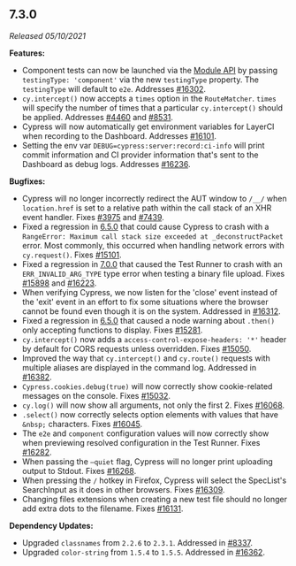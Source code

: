 ## 7.3.0

_Released 05/10/2021_

**Features:**

- Component tests can now be launched via the [Module API](/guides/guides/module-api) by passing `testingType: 'component'` via the new `testingType` property. The `testingType` will default to `e2e`. Addresses [#16302](https://github.com/cypress-io/cypress/issues/16302).
- `cy.intercept()` now accepts a `times` option in the `RouteMatcher`. `times` will specify the number of times that a particular `cy.intercept()` should be applied. Addresses [#4460](https://github.com/cypress-io/cypress/issues/4460) and [#8531](https://github.com/cypress-io/cypress/issues/8531).
- Cypress will now automatically get environment variables for LayerCI when recording to the Dashboard. Addresses [#16101](https://github.com/cypress-io/cypress/issues/16101).
- Setting the env var `DEBUG=cypress:server:record:ci-info` will print commit information and CI provider information that's sent to the Dashboard as debug logs. Addresses [#16236](https://github.com/cypress-io/cypress/issues/16236).

**Bugfixes:**

- Cypress will no longer incorrectly redirect the AUT window to `/__/` when `location.href` is set to a relative path within the call stack of an XHR event handler. Fixes [#3975](https://github.com/cypress-io/cypress/issues/3975) and [#7439](https://github.com/cypress-io/cypress/issues/7439).
- Fixed a regression in [6.5.0](/guides/references/changelog#6-5-0) that could cause Cypress to crash with a `RangeError: Maximum call stack size exceeded at _deconstructPacket` error. Most commonly, this occurred when handling network errors with `cy.request()`. Fixes [#15101](https://github.com/cypress-io/cypress/issues/15101).
- Fixed a regression in [7.0.0](/guides/references/changelog#7-0-0) that caused the Test Runner to crash with an `ERR_INVALID_ARG_TYPE` type error when testing a binary file upload. Fixes [#15898](https://github.com/cypress-io/cypress/issues/15898) and [#16223](https://github.com/cypress-io/cypress/issues/16223).
- When verifying Cypress, we now listen for the 'close' event instead of the 'exit' event in an effort to fix some situations where the browser cannot be found even though it is on the system. Addressed in [#16312](https://github.com/cypress-io/cypress/issues/16312).
- Fixed a regression in [6.5.0](/guides/references/changelog#6-5-0) that caused a node warning about `.then()` only accepting functions to display. Fixes [#15281](https://github.com/cypress-io/cypress/issues/15281).
- `cy.intercept()` now adds a `access-control-expose-headers: '*'` header by default for CORS requests unless overridden. Fixes [#15050](https://github.com/cypress-io/cypress/issues/15050).
- Improved the way that `cy.intercept()` and `cy.route()` requests with multiple aliases are displayed in the command log. Addressed in [#16382](https://github.com/cypress-io/cypress/issues/16382).
- `Cypress.cookies.debug(true)` will now correctly show cookie-related messages on the console. Fixes [#15032](https://github.com/cypress-io/cypress/issues/15032).
- `cy.log()` will now show all arguments, not only the first 2. Fixes [#16068](https://github.com/cypress-io/cypress/issues/16068).
- `.select()` now correctly selects option elements with values that have `&nbsp;` characters. Fixes [#16045](https://github.com/cypress-io/cypress/issues/16045).
- The `e2e` and `component` configuration values will now correctly show when previewing resolved configuration in the Test Runner. Fixes [#16282](https://github.com/cypress-io/cypress/issues/16282).
- When passing the `—quiet` flag, Cypress will no longer print uploading output to Stdout. Fixes [#16268](https://github.com/cypress-io/cypress/issues/16268).
- When pressing the `/` hotkey in Firefox, Cypress will select the SpecList's SearchInput as it does in other browsers. Fixes [#16309](https://github.com/cypress-io/cypress/issues/16309).
- Changing files extensions when creating a new test file should no longer add extra dots to the filename. Fixes [#16131](https://github.com/cypress-io/cypress/issues/16131).

**Dependency Updates:**

- Upgraded `classnames` from `2.2.6` to `2.3.1`. Addressed in [#8337](https://github.com/cypress-io/cypress/issues/8337).
- Upgraded `color-string` from `1.5.4` to `1.5.5`. Addressed in [#16362](https://github.com/cypress-io/cypress/issues/16362).
